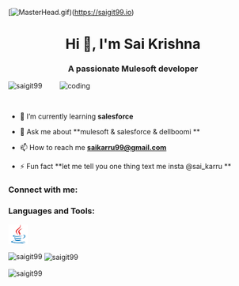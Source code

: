 [![MasterHead](https://user-images.githubusercontent.com/28925814/167926801-5d5e4cd5-7595-46a2-8a82-b72184931c03).gif)(https://saigit99.io)
<h1 align="center">Hi 👋, I'm Sai Krishna </h1>
<h3 align="center"> A passionate Mulesoft developer </h3>
<img align="right" alt="coding" width="400" src="https://giphy.com/gifs/dommespace-domme-space-programador-qgQUggAC3Pfv687qPC/fullscreen.gif">

<p align="left"> <img src="https://komarev.com/ghpvc/?username=saigit99&label=Profile%20views&color=0e75b6&style=flat" alt="saigit99" /> </p>

<p align="left"> <a href="https://twitter.com/" target="blank"><img src="https://img.shields.io/twitter/follow/?logo=twitter&style=for-the-badge" alt="" /></a> </p>

- 🌱 I’m currently learning **salesforce**

- 💬 Ask me about **mulesoft & salesforce & dellboomi **

- 📫 How to reach me **saikarru99@gmail.com**

- ⚡ Fun fact **let me tell you one thing text me insta @sai_karru **

<h3 align="left">Connect with me:</h3>
<p align="left">

</p>

<h3 align="left">Languages and Tools:</h3>
<p align="left"> <a href="https://www.java.com" target="_blank" rel="noreferrer"> <img src="https://raw.githubusercontent.com/devicons/devicon/master/icons/java/java-original.svg" alt="java" width="40" height="40"/> </a> </p>

<p><img align="left" src="https://github-readme-stats.vercel.app/api/top-langs?username=saigit99&show_icons=true&locale=en&layout=compact" alt="saigit99" /></p>

<p>&nbsp;<img align="center" src="https://github-readme-stats.vercel.app/api?username=saigit99&show_icons=true&locale=en" alt="saigit99" /></p>

<p><img align="center" src="https://github-readme-streak-stats.herokuapp.com/?user=saigit99&" alt="saigit99" /></p>
